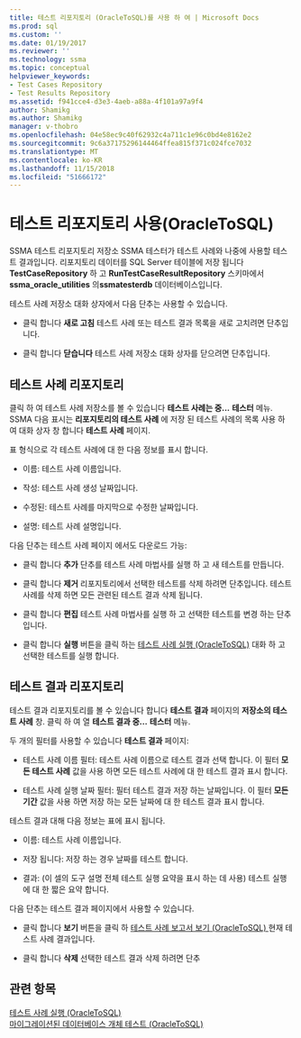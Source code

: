 ```yaml
---
title: 테스트 리포지토리 (OracleToSQL)를 사용 하 여 | Microsoft Docs
ms.prod: sql
ms.custom: ''
ms.date: 01/19/2017
ms.reviewer: ''
ms.technology: ssma
ms.topic: conceptual
helpviewer_keywords:
- Test Cases Repository
- Test Results Repository
ms.assetid: f941cce4-d3e3-4aeb-a88a-4f101a97a9f4
author: Shamikg
ms.author: Shamikg
manager: v-thobro
ms.openlocfilehash: 04e58ec9c40f62932c4a711c1e96c0bd4e8162e2
ms.sourcegitcommit: 9c6a37175296144464ffea815f371c024fce7032
ms.translationtype: MT
ms.contentlocale: ko-KR
ms.lasthandoff: 11/15/2018
ms.locfileid: "51666172"
---
```

# <a name="using-test-repositories-oracletosql"></a>테스트 리포지토리 사용(OracleToSQL)
SSMA 테스트 리포지토리 저장소 SSMA 테스터가 테스트 사례와 나중에 사용할 테스트 결과입니다. 리포지토리 데이터를 SQL Server 테이블에 저장 됩니다 **TestCaseRepository** 하 고 **RunTestCaseResultRepository** 스키마에서 **ssma_oracle_utilities** 의**ssmatesterdb** 데이터베이스입니다.  
  
테스트 사례 저장소 대화 상자에서 다음 단추는 사용할 수 있습니다.  
  
-   클릭 합니다 **새로 고침** 테스트 사례 또는 테스트 결과 목록을 새로 고치려면 단추입니다.  
  
-   클릭 합니다 **닫습니다** 테스트 사례 저장소 대화 상자를 닫으려면 단추입니다.  
  
## <a name="test-cases-repository"></a>테스트 사례 리포지토리  
클릭 하 여 테스트 사례 저장소를 볼 수 있습니다 **테스트 사례는 중...** **테스터** 메뉴. SSMA 다음 표시는 **리포지토리의 테스트 사례** 에 저장 된 테스트 사례의 목록 사용 하 여 대화 상자 창 합니다 **테스트 사례** 페이지.  
  
표 형식으로 각 테스트 사례에 대 한 다음 정보를 표시 합니다.  
  
-   이름: 테스트 사례 이름입니다.  
  
-   작성: 테스트 사례 생성 날짜입니다.  
  
-   수정된: 테스트 사례를 마지막으로 수정한 날짜입니다.  
  
-   설명: 테스트 사례 설명입니다.  
  
다음 단추는 테스트 사례 페이지 에서도 다운로드 가능:  
  
-   클릭 합니다 **추가** 단추를 테스트 사례 마법사를 실행 하 고 새 테스트를 만듭니다.  
  
-   클릭 합니다 **제거** 리포지토리에서 선택한 테스트를 삭제 하려면 단추입니다. 테스트 사례를 삭제 하면 모든 관련된 테스트 결과 삭제 됩니다.  
  
-   클릭 합니다 **편집** 테스트 사례 마법사를 실행 하 고 선택한 테스트를 변경 하는 단추입니다.  
  
-   클릭 합니다 **실행** 버튼을 클릭 하는 [테스트 사례 실행 (OracleToSQL)](https://msdn.microsoft.com/fc208cdb-7373-4f6b-8f6c-cdff9d3dcd02) 대화 하 고 선택한 테스트를 실행 합니다.  
  
## <a name="test-results-repository"></a>테스트 결과 리포지토리  
테스트 결과 리포지토리를 볼 수 있습니다 합니다 **테스트 결과** 페이지의 **저장소의 테스트 사례** 창. 클릭 하 여 열 **테스트 결과 중...** **테스터** 메뉴.  
  
두 개의 필터를 사용할 수 있습니다 **테스트 결과** 페이지:  
  
-   테스트 사례 이름 필터: 테스트 사례 이름으로 테스트 결과 선택 합니다. 이 필터 **모든 테스트 사례** 값을 사용 하면 모든 테스트 사례에 대 한 테스트 결과 표시 합니다.  
  
-   테스트 사례 실행 날짜 필터: 필터 테스트 결과 저장 하는 날짜입니다. 이 필터 **모든 기간** 값을 사용 하면 저장 하는 모든 날짜에 대 한 테스트 결과 표시 합니다.  
  
테스트 결과 대해 다음 정보는 표에 표시 됩니다.  
  
-   이름: 테스트 사례 이름입니다.  
  
-   저장 됩니다: 저장 하는 경우 날짜를 테스트 합니다.  
  
-   결과: (이 셀의 도구 설명 전체 테스트 실행 요약을 표시 하는 데 사용) 테스트 실행에 대 한 짧은 요약 합니다.  
  
다음 단추는 테스트 결과 페이지에서 사용할 수 있습니다.  
  
-   클릭 합니다 **보기** 버튼을 클릭 하 [테스트 사례 보고서 보기 &#40;OracleToSQL&#41; ](../../ssma/oracle/viewing-test-case-reports-oracletosql.md) 현재 테스트 사례 결과입니다.  
  
-   클릭 합니다 **삭제** 선택한 테스트 결과 삭제 하려면 단추  
  
## <a name="see-also"></a>관련 항목  
[테스트 사례 실행 &#40;OracleToSQL&#41;](../../ssma/oracle/running-test-cases-oracletosql.md)  
[마이그레이션된 데이터베이스 개체 테스트 &#40;OracleToSQL&#41;](../../ssma/oracle/testing-migrated-database-objects-oracletosql.md)  
  
